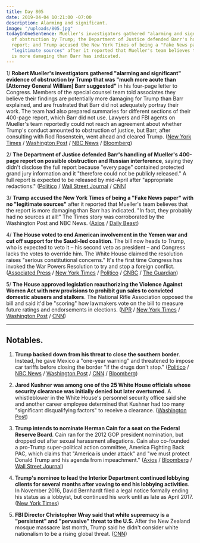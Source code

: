 ```yaml
---
title: Day 805
date: 2019-04-04 10:21:00 -07:00
description: Alarming and significant.
image: "/uploads/805.jpg"
todayInOneSentence: Mueller's investigators gathered "alarming and significant" evidence
  of obstruction by Trump; the Department of Justice defended Barr's handling of Mueller's
  report; and Trump accused the New York Times of being a "Fake News paper" with no
  "legitimate sources" after it reported that Mueller's team believes that the report
  is more damaging than Barr has indicated.
---
```


1/ **Robert Mueller's investigators gathered "alarming and significant" evidence of obstruction by Trump that was "much more acute than \[Attorney General William\] Barr suggested"** in his four-page letter to Congress. Members of the special counsel team told associates they believe their findings are potentially more damaging for Trump than Barr explained, and are frustrated that Barr did not adequately portray their work. The team had also prepared summaries for different sections of their 400-page report, which Barr did not use. Lawyers and FBI agents on Mueller's team reportedly could not reach an agreement about whether Trump's conduct amounted to obstruction of justice, but Barr, after consulting with Rod Rosenstein, went ahead and cleared Trump. ([New York Times](https://www.nytimes.com/2019/04/03/us/politics/william-barr-mueller-report.html) / [Washington Post](https://www.washingtonpost.com/world/national-security/limited-information-barr-has-shared-about-russia-investigation-frustrated-some-on-muellers-team/2019/04/03/c98e8a02-567a-11e9-814f-e2f46684196e_story.html) / [NBC News](https://www.nbcnews.com/politics/donald-trump/barr-didn-t-do-justice-mueller-report-officials-tell-new-n990776) / [Bloomberg](https://www.bloomberg.com/news/articles/2019-04-04/justice-department-defends-process-for-handling-mueller-report))

2/ **The Department of Justice defended Barr's handling of Mueller's 400-page report on possible obstruction and Russian interference**, saying they didn't disclose the full report because "every page" contained protected grand jury information and it "therefore could not be publicly released." A full report is expected to be released by mid-April after "appropriate redactions." ([Politico](https://www.politico.com/story/2019/04/04/mueller-report-barr-summary-democrats-1255454) / [Wall Street Journal](https://www.wsj.com/articles/justice-department-defends-handling-of-mueller-report-11554391876) / [CNN](https://www.cnn.com/2019/04/04/politics/justice-department-mueller-report-findings-william-barr/index.html))

3/ **Trump accused the New York Times of being a "Fake News paper" with no "legitimate sources"** after it reported that Mueller's team believes that the report is more damaging than Barr has indicated. "In fact, they probably had no sources at all!" The Times story was corroborated by the Washington Post and NBC News. ([Axios](https://www.axios.com/trump-fumes-new-york-times-mueller-report-f6ffb7b0-c603-45f3-bebf-e6d9d302cc2d.html) / [Daily Beast](https://www.thedailybeast.com/trump-nyt-probably-had-no-sources-on-mueller-report))

4/ **The House voted to end American involvement in the Yemen war and cut off support for the Saudi-led coalition**. The bill now heads to Trump, who is expected to veto it – his second veto as president – and Congress lacks the votes to override him. The White House claimed the resolution raises "serious constitutional concerns." It's the first time Congress has invoked the War Powers Resolution to try and stop a foreign conflict. ([Associated Press](https://apnews.com/263d2069e3a0450b9f6329d01004de0c) / [New York Times](https://www.nytimes.com/2019/04/04/us/politics/yemen-war-end-vote.html) / [Politico](https://www.politico.com/story/2019/04/04/house-rebukes-trump-with-vote-ending-us-support-for-yemen-war-1255866) / [CNBC](https://www.cnbc.com/2019/04/04/house-passes-yemen-war-powers-resolution-setting-up-trump-veto.html) / [The Guardian](https://www.theguardian.com/world/2019/apr/04/yemen-saudi-arabia-war-us-military-assistance-vote-congress-trump-veto-latest))

5/ **The House approved legislation reauthorizing the Violence Against Women Act with new provisions to prohibit gun sales to convicted domestic abusers and stalkers**. The National Rifle Association opposed the bill and said it'd be "scoring" how lawmakers vote on the bill to measure future ratings and endorsements in elections. ([NPR](https://www.npr.org/2019/04/04/707685268/violence-against-women-act-gets-tangled-up-in-gun-rights-debate) / [New York Times](https://www.nytimes.com/2019/04/04/us/politics/nra-violence-against-women-act.html) / [Washington Post](https://www.washingtonpost.com/powerpost/house-backs-new-version-of-violence-against-women-act-with-expansion-of-gun-control/2019/04/04/29b011f4-5616-11e9-814f-e2f46684196e_story.html) / [CNN](https://www.cnn.com/2019/04/04/politics/house-passes-violence-against-women-act-reauthorization/index.html))

---

## Notables.

1. **Trump backed down from his threat to close the southern border**. Instead, he gave Mexico a "one-year warning" and threatened to impose car tariffs before closing the border "if the drugs don't stop." ([Politico](https://www.politico.eu/article/trump-mexico-border-white-house/) / [NBC News](https://www.nbcnews.com/politics/donald-trump/trump-gives-mexico-one-year-warning-stop-drugs-tariffs-border-n991026) / [Washington Post](https://www.washingtonpost.com/politics/trump-backs-off-threat-to-close-southern-border-immediately-says-hell-give-mexico-one-year-warning-on-drugs-migrants/2019/04/04/5fd35dfa-56f6-11e9-814f-e2f46684196e_story.html) / [CNN](https://www.cnn.com/2019/04/04/politics/donald-trump-mexico-border-threat/index.html) / [Bloomberg](https://www.bloomberg.com/news/articles/2019-04-04/trump-threatens-car-tariffs-if-mexico-doesn-t-stem-drug-flow))

2. **Jared Kushner was among one of the 25 White House officials whose security clearance was initially denied but later overturned**. A whistleblower in the White House's personnel security office said she and another career employee determined that Kushner had too many "significant disqualifying factors" to receive a clearance. ([Washington Post](https://www.washingtonpost.com/politics/jared-kushner-identified-as-senior-white-house-official-whose-security-clearance-was-denied-by-career-officials/2019/04/03/fefa8dbe-5623-11e9-814f-e2f46684196e_story.html))

3. **Trump intends to nominate Herman Cain for a seat on the Federal Reserve Board**. Cain ran for the 2012 GOP president nomination, but dropped out after sexual harassment allegations. Cain also co-founded a pro-Trump super-political action committee, America Fighting Back PAC, which claims that "America is under attack" and "we must protect Donald Trump and his agenda from impeachment." ([Axios](https://www.axios.com/trump-wants-herman-cain-federal-reserve-4b497361-d12a-4c5a-a2db-28ffe1d36b58.html) / [Bloomberg](https://www.bloomberg.com/news/articles/2019-04-04/trump-is-said-to-select-herman-cain-for-federal-reserve-board) / [Wall Street Journal](https://www.wsj.com/articles/trump-considering-herman-cain-for-position-on-federal-reserve-board-11554399187))

4. **Trump's nominee to lead the Interior Department continued lobbying clients for several months after vowing to end his lobbying activities**. In November 2016, David Bernhardt filed a legal notice formally ending his status as a lobbyist, but continued his work until as late as April 2017. ([New York Times](https://www.nytimes.com/2019/04/04/climate/david-bernhardt-interior-lobbying.html))

5. **FBI Director Christopher Wray said that white supremacy is a "persistent" and "pervasive" threat to the U.S.** After the New Zealand mosque massacre last month, Trump said he didn't consider white nationalism to be a rising global threat. ([CNN](https://www.cnn.com/2019/04/04/politics/fbi-director-wray-white-supremacy/))